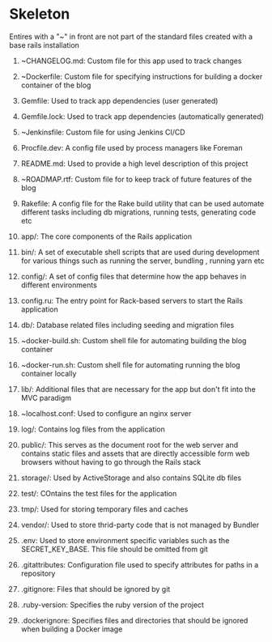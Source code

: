 # Skeleton

Entires with a "~" in front are not part of the standard files created with a base rails installation

1. ~CHANGELOG.md: Custom file for this app used to track changes

2. ~Dockerfile: Custom file for specifying instructions for building a docker container of the blog

3. Gemfile: Used to track app dependencies (user generated)

4. Gemfile.lock: Used to track app dependencies (automatically generated)

5. ~Jenkinsfile: Custom file for using Jenkins CI/CD

6. Procfile.dev: A config file used by process managers like Foreman

7. README.md: Used to provide a high level description of this project

8. ~ROADMAP.rtf: Custom file for to keep track of future features of the blog

9. Rakefile: A config file for the Rake build utility that can be used automate different tasks including db migrations, running tests, generating code etc

10. app/: The core components of the Rails application

11. bin/: A set of executable shell scripts that are used during development for various things such as running the server, bundling , running yarn etc

12. config/: A set of config files that determine how the app behaves in different environments

13. config.ru: The entry point for Rack-based servers to start the Rails application

14. db/: Database related files including seeding and migration files

15. ~docker-build.sh: Custom shell file for automating building the blog container

16. ~docker-run.sh: Custom shell file for automating running the blog container locally

17. lib/: Additional files that are necessary for the app but don't fit into the MVC paradigm

18. ~localhost.conf: Used to configure an nginx server

19. log/: Contains log files from the application

20. public/: This serves as the document root for the web server and contains static files and assets that are directly accessible form web browsers without having to go through the Rails stack

21. storage/: Used by ActiveStorage and also contains SQLite db files

22. test/: COntains the test files for the application

23. tmp/: Used for storing temporary files and caches

24. vendor/: Used to store thrid-party code that is not managed by Bundler

25. .env: Used to store environment specific variables such as the SECRET_KEY_BASE. This file should be omitted from git

26. .gitattributes: Configuration file used to specify attributes for paths in a repository

27. .gitignore: Files that should be ignored by git

28. .ruby-version: Specifies the ruby version of the project

29. .dockerignore: Specifies files and directories that should be ignored when building a Docker image
